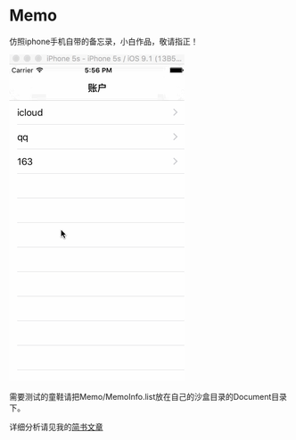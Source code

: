 # Memo
仿照iphone手机自带的备忘录，小白作品，敬请指正！

![Memo](https://github.com/foolish-boy/Memo/blob/master/Memo/memo.gif)


需要测试的童鞋请把Memo/MemoInfo.list放在自己的沙盒目录的Document目录下。

详细分析请见我的[简书文章](http://www.jianshu.com/p/5368c8a2cd84)

